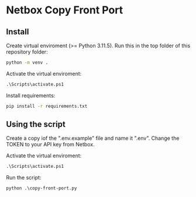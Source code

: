 # Netbox Copy Front Port

## Install

Create virtual enviroment (>= Python 3.11.5). Run this in the top folder of this repository folder:

```cmd
python -m venv .
```

Activate the virtual enviroment:

```cmd
.\Scripts\activate.ps1
```

Install requirements:

```cmd
pip install -r requirements.txt
```

## Using the script

Create a copy iof the ".env.example" file and name it ".env". Change the TOKEN to your API key from Netbox.

Activate the virtual enviroment:

```cmd
.\Scripts\activate.ps1
```

Run the script:

```cmd
python .\copy-front-port.py
```
